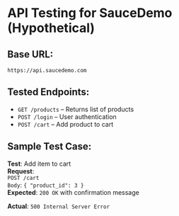 # API Testing for SauceDemo (Hypothetical)

## Base URL:
`https://api.saucedemo.com`

## Tested Endpoints:

- `GET /products` – Returns list of products
- `POST /login` – User authentication
- `POST /cart` – Add product to cart

## Sample Test Case:

**Test**: Add item to cart  
**Request**:  
`POST /cart`  
`Body`: `{ "product_id": 3 }`  
**Expected**: `200 OK` with confirmation message

**Actual**: `500 Internal Server Error`  
